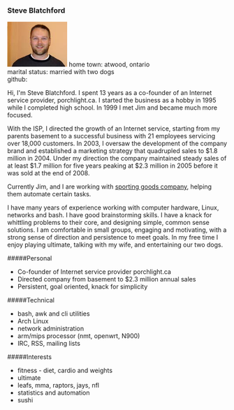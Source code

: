 ### Steve Blatchford
![Alt](/static/steve.jpg)
home town: atwood, ontario  
marital status: married with two dogs  
github:  

Hi, I'm Steve Blatchford. I spent 13 years as a co-founder of an
Internet service provider, porchlight.ca. I started the business as a
hobby in 1995 while I completed high school. In 1999 I met Jim and
became much more focused.

With the ISP, I directed the growth of an Internet service, starting
from my parents basement to a successful business with 21 employees
servicing over 18,000 customers. In 2003, I oversaw the development of
the company brand and established a marketing strategy that quadrupled
sales to $1.8 million in 2004. Under my direction the company maintained
steady sales of at least $1.7 million for five years peaking at $2.3
million in 2005 before it was sold at the end of 2008.

Currently Jim, and I are working with [sporting goods
company](http://ellwoodepps.com), helping them automate certain tasks.

I have many years of experience working with computer hardware, Linux,
networks and bash. I have good brainstorming skills. I have a knack for
whittling problems to their core, and designing simple, common sense
solutions. I am comfortable in small groups, engaging and motivating,
with a strong sense of direction and persistence to meet goals. In my
free time I enjoy playing ultimate, talking with my wife, and
entertaining our two dogs.

#####Personal
* Co-founder of Internet service provider porchlight.ca
* Directed company from basement to $2.3 million annual sales
* Persistent, goal oriented, knack for simplicity

#####Technical
* bash, awk and cli utilities
* Arch Linux
* network administration
* arm/mips processor (nmt, openwrt, N900)
* IRC, RSS, mailing lists

#####Interests
* fitness - diet, cardio and weights
* ultimate
* leafs, mma, raptors, jays, nfl
* statistics and automation
* sushi
